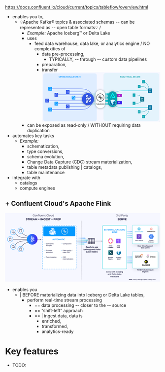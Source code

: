https://docs.confluent.io/cloud/current/topics/tableflow/overview.html

* enables you to,
  * 💡Apache Kafka® topics & associated schemas -- can be represented as -- open table formats💡 / 
    * _Example:_ Apache Iceberg™ or Delta Lake
    * uses
      * feed data warehouse, data lake, or analytics engine / NO complexities of
        * data pre-processing,
          * TYPICALLY, -- through -- custom data pipelines
        * preparation,
        * transfer
  ![](static/topics.tableflow.overview1.png)
    * can be exposed as read-only / WITHOUT requiring data duplication 
* automates key tasks
  * _Example:_ 
    * schematization,
    * type conversions,
    * schema evolution,
    * Change Data Capture (CDC) stream materialization,
    * table metadata publishing | catalogs,
    * table maintenance
* integrate with
  * catalogs
  * compute engines
## \+ Confluent Cloud's Apache Flink 
![](static/topics.tableflow.overview2.png)

* enables you
  * | BEFORE materializing data into Iceberg or Delta Lake tables,
    * perform real-time stream processing 
      * == data processing -- closer to the -- source
      * == “shift-left” approach
      * == | ingest data, data is
        * enriched,
        * transformed,
        * analytics-ready

# Key features
* TODO: